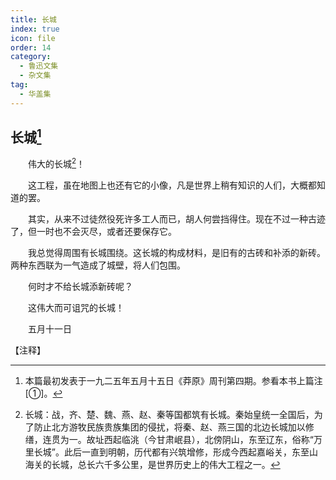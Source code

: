 ```yaml
---
title: 长城
index: true
icon: file
order: 14
category:
  - 鲁迅文集
  - 杂文集
tag:  
  - 华盖集
---
```


## 长城[^①]

　　伟大的长城[^②]！

　　这工程，虽在地图上也还有它的小像，凡是世界上稍有知识的人们，大概都知道的罢。

　　其实，从来不过徒然役死许多工人而已，胡人何尝挡得住。现在不过一种古迹了，但一时也不会灭尽，或者还要保存它。

　　我总觉得周围有长城围绕。这长城的构成材料，是旧有的古砖和补添的新砖。两种东西联为一气造成了城壁，将人们包围。

　　何时才不给长城添新砖呢？

　　这伟大而可诅咒的长城！

　　五月十一日

【注释】

[^①]:本篇最初发表于一九二五年五月十五日《莽原》周刊第四期。参看本书上篇注[①]。

[^②]:长城：战，齐、楚、魏、燕、赵、秦等国都筑有长城。秦始皇统一全国后，为了防止北方游牧民族贵族集团的侵扰，将秦、赵、燕三国的北边长城加以修缮，连贯为一。故址西起临洮（今甘肃岷县），北傍阴山，东至辽东，俗称“万里长城”。此后一直到明朝，历代都有兴筑增修，形成今西起嘉峪关，东至山海关的长城，总长六千多公里，是世界历史上的伟大工程之一。
